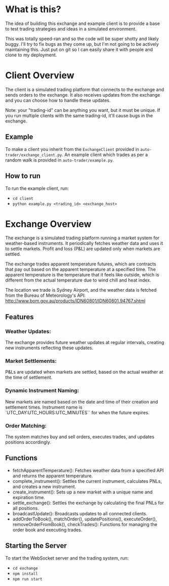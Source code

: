# What is this?
The idea of building this exchange and example client is to provide a base to test trading strategies and ideas in a simulated environment.

This was totally speed-ran and so the code will be super shotty and likely buggy. I'll try to fix bugs as they come up, but I'm not going to be actively maintaining this. Just put on git so I can easily share it with people and clone to my deployment.

# Client Overview
The client is a simulated trading platform that connects to the exchange and sends orders to the exchange. It also receives updates from the exchange and you can choose how to handle these updates.

Note: your "trading-id" can be anything you want, but it must be unique. If you run multiple clients with the same trading-id, it'll cause bugs in the exchange.

## Example
To make a client you inherit from the `ExchangeClient` provided in `auto-trader/exchange_client.py`.
An example client which trades as per a random walk is provided in `auto-trader/example.py`.

## How to run
To run the example client, run:
- `cd client`
- `python example.py <trading_id> <exchange_host>`

# Exchange Overview
The exchange is a simulated trading platform running a market system for weather-based instruments. It periodically fetches weather data and uses it to settle markets. Profit and loss (P&L) are updated only when markets are settled.

The exchange trades apparent temperature futures, which are contracts that pay out based on the apparent temperature at a specified time. 
The apparent temperature is the temperature that it feels like outside, which is different from the actual temperature due to wind chill and heat index. 

The location we trade is Sydney Airport, and the weather data is fetched from the Bureau of Meteorology's API:
http://www.bom.gov.au/products/IDN60801/IDN60801.94767.shtml

## Features
### Weather Updates: 
The exchange provides future weather updates at regular intervals, creating new instruments reflecting these updates.
### Market Settlements: 
P&Ls are updated when markets are settled, based on the actual weather at the time of settlement.
### Dynamic Instrument Naming: 
New markets are named based on the date and time of their creation and settlement times.
Instrument name is `UTC_DAY:UTC_HOURS:UTC_MINUTES`` for when the future expires.
### Order Matching: 
The system matches buy and sell orders, executes trades, and updates positions accordingly.

## Functions
- fetchApparentTemperature(): Fetches weather data from a specified API and returns the apparent temperature.
- complete_instrument(): Settles the current instrument, calculates PNLs, and creates a new instrument.
- create_instrument(): Sets up a new market with a unique name and expiration time.
- settle_exchange(): Settles the exchange by calculating the final PNLs for all positions.
- broadcastUpdate(): Broadcasts updates to all connected clients.
- addOrderToBook(), matchOrder(), updatePositions(), executeOrder(), removeOrderFromBook(), checkTrades(): Functions for managing the order book and executing trades.

## Starting the Server
To start the WebSocket server and the trading system, run:
- `cd exchange`
- `npm install`
- `npm run start`